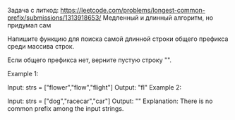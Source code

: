 Задача с литкод: https://leetcode.com/problems/longest-common-prefix/submissions/1313918653/
Медленный и длинный алгоритм, но придумал сам

Напишите функцию для поиска самой длинной строки общего префикса среди массива строк.

Если общего префикса нет, верните пустую строку "".

Example 1:

Input: strs = ["flower","flow","flight"]
Output: "fl"
Example 2:

Input: strs = ["dog","racecar","car"]
Output: ""
Explanation: There is no common prefix among the input strings.
